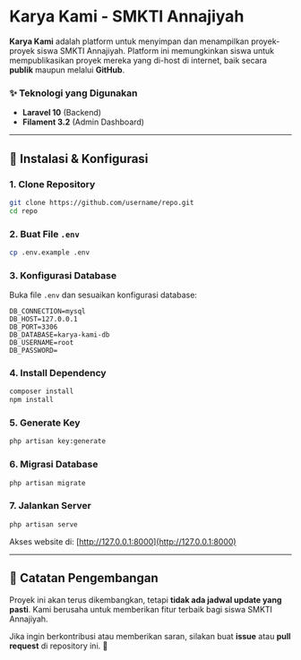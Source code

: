 # **Karya Kami - SMKTI Annajiyah**  

**Karya Kami** adalah platform untuk menyimpan dan menampilkan proyek-proyek siswa SMKTI Annajiyah. Platform ini memungkinkan siswa untuk mempublikasikan proyek mereka yang di-host di internet, baik secara **publik** maupun melalui **GitHub**.  

### ✨ **Teknologi yang Digunakan**  
- **Laravel 10** (Backend)  
- **Filament 3.2** (Admin Dashboard)  

---

## 🚀 **Instalasi & Konfigurasi**  

### **1. Clone Repository**  
```sh
git clone https://github.com/username/repo.git
cd repo
```

### **2. Buat File `.env`**  
```sh
cp .env.example .env
```

### **3. Konfigurasi Database**  
Buka file `.env` dan sesuaikan konfigurasi database:  
```env
DB_CONNECTION=mysql
DB_HOST=127.0.0.1
DB_PORT=3306
DB_DATABASE=karya-kami-db
DB_USERNAME=root
DB_PASSWORD=
```

### **4. Install Dependency**  
```sh
composer install
npm install
```

### **5. Generate Key**  
```sh
php artisan key:generate
```

### **6. Migrasi Database**  
```sh
php artisan migrate
```

### **7. Jalankan Server**  
```sh
php artisan serve
```
Akses website di: [http://127.0.0.1:8000](http://127.0.0.1:8000)  

---

## 📌 **Catatan Pengembangan**  
Proyek ini akan terus dikembangkan, tetapi **tidak ada jadwal update yang pasti**. Kami berusaha untuk memberikan fitur terbaik bagi siswa SMKTI Annajiyah.  

Jika ingin berkontribusi atau memberikan saran, silakan buat **issue** atau **pull request** di repository ini. 🚀  